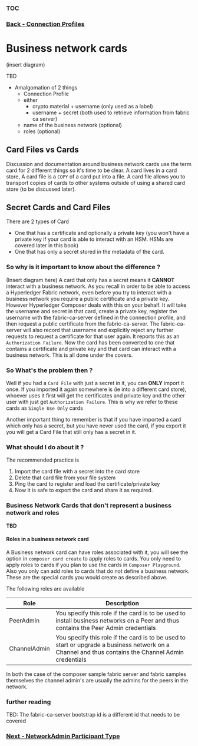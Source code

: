 ### [TOC](./TOC.md)
### [Back - Connection Profiles](./connectionprofiles.md)

# Business network cards
(insert diagram)

TBD
- Amalgomation of 2 things
  - Connection Profile
  - either
     - crypto material + username (only used as a label)
     - username + secret (both used to retrieve information from fabric ca server)
  - name of the business network (optional)
  - roles (optional)


## Card Files vs Cards
Discussion and documentation around business network cards use the term card for 2 different things so it's time to be clear. A card lives in a card store, A card file is a `COPY` of a card put into a file. A card file allows you to transport copies of cards to other systems outside of using a shared card store (to be discussed later). 

## Secret Cards and Card Files
There are 2 types of Card

- One that has a certificate and optionally a private key (you won't have a private key if your card is able to interact with an HSM. HSMs are covered later in this book)
- One that has only a secret stored in the metadata of the card.

### So why is it important to know about the difference ?
(Insert diagram here)
A card that only has a secret means it **CANNOT** interact with a business network. As you recall in order to be able to access a Hyperledger Fabric network, even before you try to interact with a business network you require a public certificate and a private key. However Hyperledger Composer  deals with this on your behalf. It will take the username and secret in that card, create a private key, register the username with the fabric-ca-server defined in the connection profile, and then request a public certificate from the fabric-ca-server. The fabric-ca-server will also record that username and explicitly reject any further requests to request a certificate for that user again. It reports this as an `Authorization Failure`. 
Now the card has been converted to one that contains a certificate and private key and that card can interact with a business network. This is all done under the covers.

### So What's the problem then ?
Well if you had a `Card File` with just a secret in it, you can **ONLY** import it once. If you imported it again somewhere is (ie into a different card store), whoever uses it first will get the certificates and private key and the other user with just get `Authorization Failure`. This is why we refer to these cards as `Single Use Only` cards

Another important thing to remember is that if you have imported a card which only has a secret, but you have never used the card, if you export it you will get a Card File that still only has a secret in it.

### What should I do about it ?
The recommended practice is

1. Import the card file with a secret into the card store
2. Delete that card file from your file system
3. Ping the card to register and load the certificate/private key
4. Now it is safe to export the card and share it as required.

### Business Network Cards that don't represent a business network and roles

**TBD**

#### Roles in a business network card
A Business network card can have roles associated with it, you will see the option in `composer card create` to apply roles to cards. You only need to apply roles to cards if you plan to use the cards in `Composer Playground`. Also you only can add roles to cards that do not define a business network. These are the special cards you would create as described above. 

The following roles are available

| Role | Description |
| ---- | ------------|
| PeerAdmin | You specify this role if the card is to be used to install business networks on a Peer and thus contains the Peer Admin credentials |
| ChannelAdmin | You specify this role if the card is to be used to start or upgrade a business network on a Channel and thus contains the Channel Admin credentials |

In both the case of the composer sample fabric server and fabric samples themselves the channel admin's are usually the admins for the peers in the network.



### further reading
TBD: The fabric-ca-server bootstrap id is a different id that needs to be covered 

### [Next - NetworkAdmin Participant Type](./networkadmin.md)
